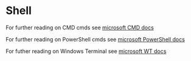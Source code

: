 # Shell


For further reading on CMD cmds see [microsoft CMD docs](https://learn.microsoft.com/en-us/windows/terminal/)

For further reading on PowerShell cmds see [microsoft PowerShell docs](https://learn.microsoft.com/en-us/powershell/scripting/overview?view=powershell-7.4)

For futher reading on Windows Terminal see [microsoft WT docs](https://learn.microsoft.com/en-us/windows/terminal/command-line-arguments?tabs=windows)

